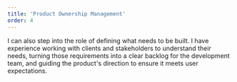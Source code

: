 ```yaml
---
title: 'Product Ownership Management'
order: 4
---
```


I can also step into the role of defining what needs to be built. I have experience working with clients and stakeholders to understand their needs, turning those requirements into a clear backlog for the development team, and guiding the product's direction to ensure it meets user expectations.
